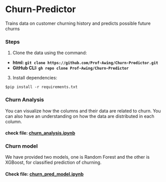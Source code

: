 # Churn-Predictor
Trains data on customer churning history and predicts possible future churns

### Steps
1. Clone the data using the command:
- **html: `git clone https://github.com/Prof-Awing/Churn-Predictor.git`**
- **GitHub CLI: `gh repo clone Prof-Awing/Churn-Predictor`**

3. Install dependencies:
```
$pip install -r requirements.txt
```

### Churn Analysis
You can visualize how the columns and their data are related to churn. You can also have an understanding on how the data are distributed in each column.
#### check file: [churn_analysis.ipynb](https://github.com/Prof-Awing/Churn-Predictor/blob/main/churn_analysis.ipynb)

### Churn model
We have provided two models, one is Random Forest and the other is XGBoost, for classified prediction of churning. 
#### Check file: [churn_pred_model.ipynb](https://github.com/Prof-Awing/Churn-Predictor/blob/main/churn_pred_model.ipynb)
